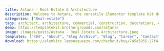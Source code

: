 ```yaml
---
title: Astana - Real Estate & Architecture
description: Welcome to Astana, the versatile Elementor template kit designed for real estate and architecture ventures. Elevate your online presence with our captivating and functional templates. Seamlessly blending aesthetics and functionality, Astana offers a range of layouts tailored for property listings, architectural showcases, and real estate services. Utilize Elementor's intuitive drag-and-drop editor to personalize fonts, colors, and arrangements. Whether you're spotlighting property listings, architectural designs, or real estate expertise, Astana ensures an engaging browsing experience. Transform your website into a hub of real estate and architectural excellence with Astana – the ultimate Elementor template kit for property professionals. Redefine spaces with sophistication and innovation today.
categories: ["Real-estate"]
tags: architect, architecture, commercial, construction, decorations, elementor, exterior designer, home decorations, interior designer, landscape design, modern, portfolio, real-estate, residential, template kits
demo: https://templatekit.brothergrounds.com/astana/
image: /images/posts/Astana - Real Estate & Architecture.jpeg
templates: ["404", "About", "Blog Archive", "Blog", "Career", "Contact", "Footer", "Global", "Header", "Home", "Property List", "Property Single", "Services", "Single Post", "Team"]
download: https://elemkits.lemonsqueezy.com/checkout/buy/745a5955-27f4-4c47-a7ab-f9b2f2aad813
---
```


